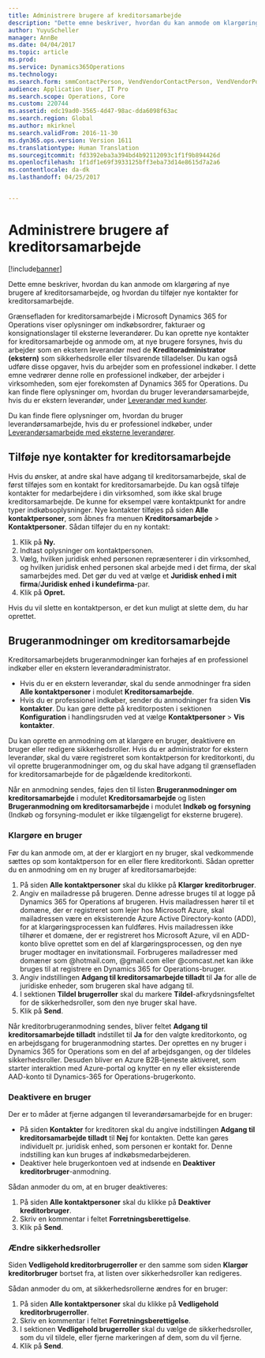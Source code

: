 ```yaml
---
title: Administrere brugere af kreditorsamarbejde
description: "Dette emne beskriver, hvordan du kan anmode om klargøring af nye brugere af kreditorsamarbejde, og hvordan du tilføjer nye kontakter for kreditorsamarbejde."
author: YuyuScheller
manager: AnnBe
ms.date: 04/04/2017
ms.topic: article
ms.prod: 
ms.service: Dynamics365Operations
ms.technology: 
ms.search.form: smmContactPerson, VendVendorContactPerson, VendVendorPortalUser
audience: Application User, IT Pro
ms.search.scope: Operations, Core
ms.custom: 220744
ms.assetid: edc19ad0-3565-4d47-98ac-dda6098f63ac
ms.search.region: Global
ms.author: mkirknel
ms.search.validFrom: 2016-11-30
ms.dyn365.ops.version: Version 1611
ms.translationtype: Human Translation
ms.sourcegitcommit: fd3392eba3a394bd4b92112093c1f1f9b894426d
ms.openlocfilehash: 1f1df1e69f3933125bff3eba73d14e8615d7a2a6
ms.contentlocale: da-dk
ms.lasthandoff: 04/25/2017


---
```


# <a name="manage-vendor-collaboration-users"></a>Administrere brugere af kreditorsamarbejde

[!include[banner](../includes/banner.md)]


Dette emne beskriver, hvordan du kan anmode om klargøring af nye brugere af kreditorsamarbejde, og hvordan du tilføjer nye kontakter for kreditorsamarbejde. 

Grænsefladen for kreditorsamarbejde i Microsoft Dynamics 365 for Operations viser oplysninger om indkøbsordrer, fakturaer og konsignationslager til eksterne leverandører. Du kan oprette nye kontakter for kreditorsamarbejde og anmode om, at nye brugere forsynes, hvis du arbejder som en ekstern leverandør med de **Kreditoradministrator (ekstern)** som sikkerhedsrolle eller tilsvarende tilladelser. Du kan også udføre disse opgaver, hvis du arbejder som en professionel indkøber. I dette emne vedrører denne rolle en professionel indkøber, der arbejder i virksomheden, som ejer forekomsten af Dynamics 365 for Operations. Du kan finde flere oplysninger om, hvordan du bruger leverandørsamarbejde, hvis du er ekstern leverandør, under [Leverandør med kunder](vendor-collaboration-work-customers-dynamics-365-operations.md).  

Du kan finde flere oplysninger om, hvordan du bruger leverandørsamarbejde, hvis du er professionel indkøber, under [Leverandørsamarbejde med eksterne leverandører](vendor-collaboration-work-external-vendors.md).

## <a name="add-new-vendor-collaboration-contacts"></a>Tilføje nye kontakter for kreditorsamarbejde
Hvis du ønsker, at andre skal have adgang til kreditorsamarbejde, skal de først tilføjes som en kontakt for kreditorsamarbejde. Du kan også tilføje kontakter for medarbejdere i din virksomhed, som ikke skal bruge kreditorsamarbejde. De kunne for eksempel være kontaktpunkt for andre typer indkøbsoplysninger. Nye kontakter tilføjes på siden **Alle kontaktpersoner**, som åbnes fra menuen **Kreditorsamarbejde** &gt; **Kontaktpersoner**. Sådan tilføjer du en ny kontakt:

1.  Klik på **Ny.**
2.  Indtast oplysninger om kontaktpersonen.
3.  Vælg, hvilken juridisk enhed personen repræsenterer i din virksomhed, og hvilken juridisk enhed personen skal arbejde med i det firma, der skal samarbejdes med. Det gør du ved at vælge et **Juridisk enhed i mit firma**/**Juridisk enhed i kundefirma**-par.
4.  Klik på **Opret.**

Hvis du vil slette en kontaktperson, er det kun muligt at slette dem, du har oprettet.

## <a name="vendor-collaboration-user-requests"></a>Brugeranmodninger om kreditorsamarbejde
Kreditorsamarbejdets brugeranmodninger kan forhøjes af en professionel indkøber eller en ekstern leverandøradministrator.

-   Hvis du er en ekstern leverandør, skal du sende anmodninger fra siden **Alle kontaktpersoner** i modulet **Kreditorsamarbejde**.
-   Hvis du er professionel indkøber, sender du anmodninger fra siden **Vis kontakter**. Du kan gøre dette på kreditorposten i sektionen **Konfiguration** i handlingsruden ved at vælge **Kontaktpersoner** &gt; **Vis kontakter**.

Du kan oprette en anmodning om at klargøre en bruger, deaktivere en bruger eller redigere sikkerhedsroller. Hvis du er administrator for ekstern leverandør, skal du være registreret som kontaktperson for kreditorkonti, du vil oprette brugeranmodninger om, og du skal have adgang til grænsefladen for kreditorsamarbejde for de pågældende kreditorkonti.  

Når en anmodning sendes, føjes den til listen **Brugeranmodninger om kreditorsamarbejde** i modulet **Kreditorsamarbejde** og listen **Brugeranmodning om kreditorsamarbejde** i modulet **Indkøb og forsyning** (Indkøb og forsyning-modulet er ikke tilgængeligt for eksterne brugere).

### <a name="provision-a-user"></a>Klargøre en bruger

Før du kan anmode om, at der er klargjort en ny bruger, skal vedkommende sættes op som kontaktperson for en eller flere kreditorkonti. Sådan opretter du en anmodning om en ny bruger af kreditorsamarbejde:

1.  På siden **Alle kontaktpersoner** skal du klikke på **Klargør kreditorbruger**.
2.  Angiv en mailadresse på brugeren. Denne adresse bruges til at logge på Dynamics 365 for Operations af brugeren. Hvis mailadressen hører til et domæne, der er registreret som lejer hos Microsoft Azure, skal mailadressen være en eksisterende Azure Active Directory-konto (ADD), for at klargøringsprocessen kan fuldføres. Hvis mailadressen ikke tilhører et domæne, der er registreret hos Microsoft Azure, vil en ADD-konto blive oprettet som en del af klargøringsprocessen, og den nye bruger modtager en invitationsmail. Forbrugeres mailadresser med domæner som @hotmail.com, @gmail.com eller @comcast.net kan ikke bruges til at registrere en Dynamics 365 for Operations-bruger.
3.  Angiv indstillingen **Adgang til kreditorsamarbejde tilladt** til **Ja** for alle de juridiske enheder, som brugeren skal have adgang til.
4.  I sektionen **Tildel brugerroller** skal du markere **Tildel**-afkrydsningsfeltet for de sikkerhedsroller, som den nye bruger skal have.
5.  Klik på **Send**.

Når kreditorbrugeranmodning sendes, bliver feltet **Adgang til kreditorsamarbejde tilladt** indstillet til **Ja** for den valgte kreditorkonto, og en arbejdsgang for brugeranmodning startes. Der oprettes en ny bruger i Dynamics 365 for Operations som en del af arbejdsgangen, og der tildeles sikkerhedsroller. Desuden bliver en Azure B2B-tjeneste aktiveret, som starter interaktion med Azure-portal og knytter en ny eller eksisterende AAD-konto til Dynamics-365 for Operations-brugerkonto.

### <a name="inactivate-a-user"></a>Deaktivere en bruger

Der er to måder at fjerne adgangen til leverandørsamarbejde for en bruger:

-   På siden **Kontakter** for kreditoren skal du angive indstillingen **Adgang til kreditorsamarbejde tilladt** til **Nej** for kontakten. Dette kan gøres individuelt pr. juridisk enhed, som personen er kontakt for. Denne indstilling kan kun bruges af indkøbsmedarbejderen.
-   Deaktiver hele brugerkontoen ved at indsende en **Deaktiver kreditorbruger**-anmodning.

Sådan anmoder du om, at en bruger deaktiveres:

1.  På siden **Alle kontaktpersoner** skal du klikke på **Deaktiver** **kreditorbruger**.
2.  Skriv en kommentar i feltet **Forretningsberettigelse**.
3.  Klik på **Send**.

### <a name="modify-security-roles"></a>Ændre sikkerhedsroller

Siden **Vedligehold kreditorbrugerroller** er den samme som siden **Klargør kreditorbruger** bortset fra, at listen over sikkerhedsroller kan redigeres.  

Sådan anmoder du om, at sikkerhedsrollerne ændres for en bruger:

1.  På siden **Alle kontaktpersoner** skal du klikke på **Vedligehold** **kreditorbrugerroller**.
2.  Skriv en kommentar i feltet **Forretningsberettigelse**.
3.  I sektionen **Vedligehold brugerroller** skal du vælge de sikkerhedsroller, som du vil tildele, eller fjerne markeringen af dem, som du vil fjerne.
4.  Klik på **Send**.





